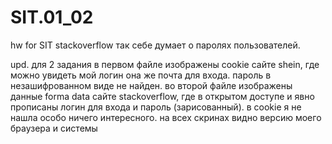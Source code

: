 # SIT.01_02
hw for SIT
stackoverflow так себе думает о паролях пользователей. 

upd. для 2 задания 
в первом файле изображены cookie сайте shein, где можно увидеть мой логин она же почта для входа. пароль в незашифрованном виде не найден. 
во второй файле изображены данные forma data сайте stackoverflow, где в открытом доступе и явно прописаны логин для входа и пароль (зарисованный). в cookie я не нашла особо ничего интересного. 
на всех скринах видно версию моего браузера и системы
